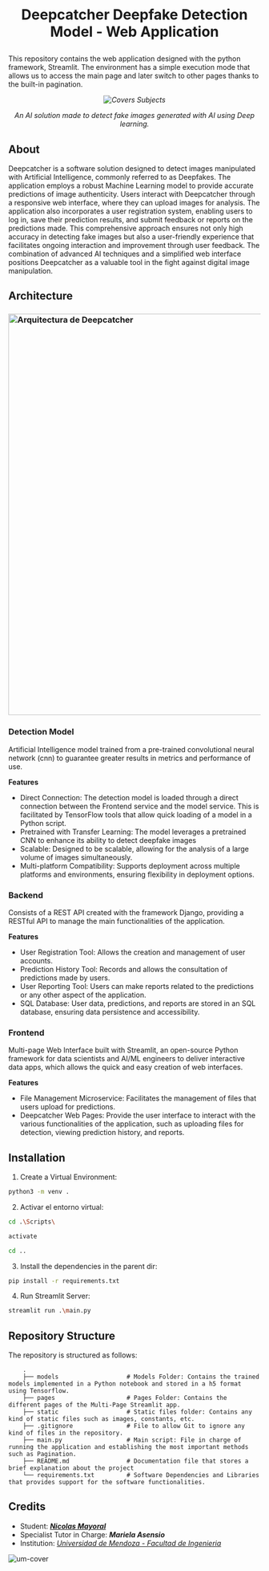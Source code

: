 <h1 align="center">
  
 Deepcatcher Deepfake Detection Model - Web Application

 </h1>

This repository contains the web application designed with the python framework, Streamlit. The environment has a simple execution mode that allows us to access the main page and later switch to other pages thanks to the built-in pagination.

<i align="center">

![Covers Subjects](https://github.com/NKAmazing/Deepcatcher_Detection/assets/83615373/06a781c3-7561-43f3-a8b4-27c43c4ff85b)

An AI solution made to detect fake images generated with AI using Deep learning.

</i>

## About
Deepcatcher is a software solution designed to detect images manipulated with Artificial Intelligence, commonly referred to as Deepfakes. The application employs a robust Machine Learning model to provide accurate predictions of image authenticity. Users interact with Deepcatcher through a responsive web interface, where they can upload images for analysis.
The application also incorporates a user registration system, enabling users to log in, save their prediction results, and submit feedback or reports on the predictions made. This comprehensive approach ensures not only high accuracy in detecting fake images but also a user-friendly experience that facilitates ongoing interaction and improvement through user feedback. The combination of advanced AI techniques and a simplified web interface positions Deepcatcher as a valuable tool in the fight against digital image manipulation.

## Architecture

<h3 align="left">
  
<img src="https://github.com/NKAmazing/Deepcatcher_Detection/assets/83615373/5d7d9617-b7f0-4490-b8ba-8dd3133c7c4f" alt="Arquitectura de Deepcatcher" width="800">

</h3>

### Detection Model
Artificial Intelligence model trained from a pre-trained convolutional neural network (cnn) to guarantee greater results in metrics and performance of use.

**Features**
* Direct Connection: The detection model is loaded through a direct connection between the Frontend service and the model service. This is facilitated by TensorFlow tools that allow quick loading of a model in a Python script.
* Pretrained with Transfer Learning: The model leverages a pretrained CNN to enhance its ability to detect deepfake images
* Scalable: Designed to be scalable, allowing for the analysis of a large volume of images simultaneously.
* Multi-platform Compatibility: Supports deployment across multiple platforms and environments, ensuring flexibility in deployment options.
  
### Backend
Consists of a REST API created with the framework Django, providing a RESTful API to manage the main functionalities of the application.

**Features**
* User Registration Tool: Allows the creation and management of user accounts.
* Prediction History Tool: Records and allows the consultation of predictions made by users.
* User Reporting Tool: Users can make reports related to the predictions or any other aspect of the application.
* SQL Database: User data, predictions, and reports are stored in an SQL database, ensuring data persistence and accessibility.
  
### Frontend
Multi-page Web Interface built with Streamlit, an open-source Python framework for data scientists and AI/ML engineers to deliver interactive data apps, which allows the quick and easy creation of web interfaces.

**Features**
* File Management Microservice: Facilitates the management of files that users upload for predictions.
* Deepcatcher Web Pages: Provide the user interface to interact with the various functionalities of the application, such as uploading files for detection, viewing prediction history, and reports.

## Installation

1. Create a Virtual Environment:

```sh
python3 -m venv .
```

2. Activar el entorno virtual:

```sh
cd .\Scripts\

activate

cd ..
```
3. Install the dependencies in the parent dir:

```sh
pip install -r requirements.txt
```

4. Run Streamlit Server:

```sh
streamlit run .\main.py
```

## Repository Structure

The repository is structured as follows:
```
    .
    ├── models                   # Models Folder: Contains the trained models implemented in a Python notebook and stored in a h5 format using Tensorflow. 
    ├── pages                    # Pages Folder: Contains the different pages of the Multi-Page Streamlit app.
    ├── static                   # Static files folder: Contains any kind of static files such as images, constants, etc.
    ├── .gitignore               # File to allow Git to ignore any kind of files in the repository.
    ├── main.py                  # Main script: File in charge of running the application and establishing the most important methods such as Pagination.
    ├── README.md                # Documentation file that stores a brief explanation about the project                
    └── requirements.txt         # Software Dependencies and Libraries that provides support for the software functionalities.
```

## Credits
- Student: [<i>**Nicolas Mayoral**</i>](https://github.com/NKAmazing)
- Specialist Tutor in Charge: <i>**Mariela Asensio**</i>
- Institution: [<i>Universidad de Mendoza - Facultad de Ingenieria</i>](https://um.edu.ar/ingenieria/)

![um-cover](https://user-images.githubusercontent.com/83615373/235419081-c36fcb36-c412-4317-b40a-7cad5e937339.png)
